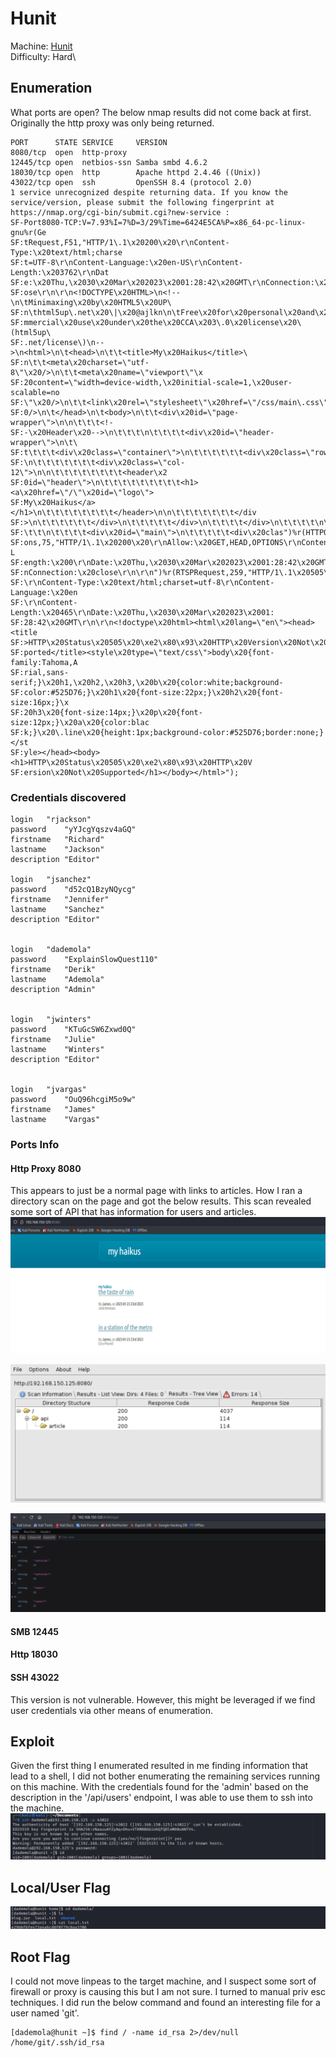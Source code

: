 # Hunit
Machine: [Hunit](https://portal.offensive-security.com/labs/practice)\
Difficulty: Hard\


## Enumeration
What ports are open? The below nmap results did not come back at first. Originally the http proxy was only being returned. 

```
PORT      STATE SERVICE     VERSION
8080/tcp  open  http-proxy
12445/tcp open  netbios-ssn Samba smbd 4.6.2
18030/tcp open  http        Apache httpd 2.4.46 ((Unix))
43022/tcp open  ssh         OpenSSH 8.4 (protocol 2.0)
1 service unrecognized despite returning data. If you know the service/version, please submit the following fingerprint at https://nmap.org/cgi-bin/submit.cgi?new-service :
SF-Port8080-TCP:V=7.93%I=7%D=3/29%Time=6424E5CA%P=x86_64-pc-linux-gnu%r(Ge
SF:tRequest,F51,"HTTP/1\.1\x20200\x20\r\nContent-Type:\x20text/html;charse
SF:t=UTF-8\r\nContent-Language:\x20en-US\r\nContent-Length:\x203762\r\nDat
SF:e:\x20Thu,\x2030\x20Mar\x202023\x2001:28:42\x20GMT\r\nConnection:\x20cl
SF:ose\r\n\r\n<!DOCTYPE\x20HTML>\n<!--\n\tMinimaxing\x20by\x20HTML5\x20UP\
SF:n\thtml5up\.net\x20\|\x20@ajlkn\n\tFree\x20for\x20personal\x20and\x20co
SF:mmercial\x20use\x20under\x20the\x20CCA\x203\.0\x20license\x20\(html5up\
SF:.net/license\)\n-->\n<html>\n\t<head>\n\t\t<title>My\x20Haikus</title>\
SF:n\t\t<meta\x20charset=\"utf-8\"\x20/>\n\t\t<meta\x20name=\"viewport\"\x
SF:20content=\"width=device-width,\x20initial-scale=1,\x20user-scalable=no
SF:\"\x20/>\n\t\t<link\x20rel=\"stylesheet\"\x20href=\"/css/main\.css\"\x2
SF:0/>\n\t</head>\n\t<body>\n\t\t<div\x20id=\"page-wrapper\">\n\n\t\t\t<!-
SF:-\x20Header\x20-->\n\t\t\t\n\t\t\t\t<div\x20id=\"header-wrapper\">\n\t\
SF:t\t\t\t<div\x20class=\"container\">\n\t\t\t\t\t\t<div\x20class=\"row\">
SF:\n\t\t\t\t\t\t\t<div\x20class=\"col-12\">\n\n\t\t\t\t\t\t\t\t<header\x2
SF:0id=\"header\">\n\t\t\t\t\t\t\t\t\t<h1><a\x20href=\"/\"\x20id=\"logo\">
SF:My\x20Haikus</a></h1>\n\t\t\t\t\t\t\t\t</header>\n\n\t\t\t\t\t\t\t</div
SF:>\n\t\t\t\t\t\t</div>\n\t\t\t\t\t</div>\n\t\t\t\t</div>\n\t\t\t\t\n\n\t
SF:\t\t\n\t\t\t\t<div\x20id=\"main\">\n\t\t\t\t\t<div\x20clas")%r(HTTPOpti
SF:ons,75,"HTTP/1\.1\x20200\x20\r\nAllow:\x20GET,HEAD,OPTIONS\r\nContent-L
SF:ength:\x200\r\nDate:\x20Thu,\x2030\x20Mar\x202023\x2001:28:42\x20GMT\r\
SF:nConnection:\x20close\r\n\r\n")%r(RTSPRequest,259,"HTTP/1\.1\x20505\x20
SF:\r\nContent-Type:\x20text/html;charset=utf-8\r\nContent-Language:\x20en
SF:\r\nContent-Length:\x20465\r\nDate:\x20Thu,\x2030\x20Mar\x202023\x2001:
SF:28:42\x20GMT\r\n\r\n<!doctype\x20html><html\x20lang=\"en\"><head><title
SF:>HTTP\x20Status\x20505\x20\xe2\x80\x93\x20HTTP\x20Version\x20Not\x20Sup
SF:ported</title><style\x20type=\"text/css\">body\x20{font-family:Tahoma,A
SF:rial,sans-serif;}\x20h1,\x20h2,\x20h3,\x20b\x20{color:white;background-
SF:color:#525D76;}\x20h1\x20{font-size:22px;}\x20h2\x20{font-size:16px;}\x
SF:20h3\x20{font-size:14px;}\x20p\x20{font-size:12px;}\x20a\x20{color:blac
SF:k;}\x20\.line\x20{height:1px;background-color:#525D76;border:none;}</st
SF:yle></head><body><h1>HTTP\x20Status\x20505\x20\xe2\x80\x93\x20HTTP\x20V
SF:ersion\x20Not\x20Supported</h1></body></html>");

```
### Credentials discovered
```
login	"rjackson"
password	"yYJcgYqszv4aGQ"
firstname	"Richard"
lastname	"Jackson"
description	"Editor"

login	"jsanchez"
password	"d52cQ1BzyNQycg"
firstname	"Jennifer"
lastname	"Sanchez"
description	"Editor"


login	"dademola"
password	"ExplainSlowQuest110"
firstname	"Derik"
lastname	"Ademola"
description	"Admin"


login	"jwinters"
password	"KTuGcSW6Zxwd0Q"
firstname	"Julie"
lastname	"Winters"
description	"Editor"

	
login	"jvargas"
password	"OuQ96hcgiM5o9w"
firstname	"James"
lastname	"Vargas"
```

### Ports Info
#### Http Proxy 8080
This appears to just be a normal page with links to articles. How I ran a directory scan on the page and got the below results. This scan revealed some sort of API that has information for users and articles. 
![Results!](screenshots/1.png)


![Results!](screenshots/2.png)


![Results!](screenshots/3.png)


#### SMB 12445

#### Http 18030

#### SSH 43022
This version is not vulnerable. However, this might be leveraged if we find user credentials via other means of enumeration. 

## Exploit

Given the first thing I enumerated resulted in me finding information that lead to a shell, I did not bother enumerating the remaining services running on this machine.  With the credentials found for the 'admin' based on the description in the '/api/users' endpoint, I was able to use them to ssh into the machine.
![Results!](screenshots/4.png)
## Local/User Flag
![Results!](screenshots/5.png)

## Root Flag
I could not move linpeas to the target machine, and I suspect some sort of firewall or proxy is causing this but I am not sure. I turned to manual priv esc techniques. I did run the below command and found an interesting file for a user named 'git'. 
```
[dademola@hunit ~]$ find / -name id_rsa 2>/dev/null
/home/git/.ssh/id_rsa
```



